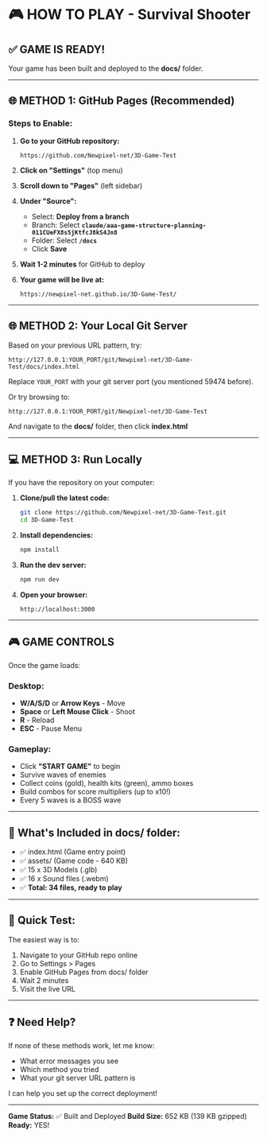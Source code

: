 # 🎮 HOW TO PLAY - Survival Shooter

## ✅ GAME IS READY!

Your game has been built and deployed to the **docs/** folder.

---

## 🌐 **METHOD 1: GitHub Pages (Recommended)**

### Steps to Enable:

1. **Go to your GitHub repository:**
   ```
   https://github.com/Newpixel-net/3D-Game-Test
   ```

2. **Click on "Settings"** (top menu)

3. **Scroll down to "Pages"** (left sidebar)

4. **Under "Source":**
   - Select: **Deploy from a branch**
   - Branch: Select **`claude/aaa-game-structure-planning-011CUeFX8s5jKtfcJ8kS4Jn8`**
   - Folder: Select **`/docs`**
   - Click **Save**

5. **Wait 1-2 minutes** for GitHub to deploy

6. **Your game will be live at:**
   ```
   https://newpixel-net.github.io/3D-Game-Test/
   ```

---

## 🌐 **METHOD 2: Your Local Git Server**

Based on your previous URL pattern, try:

```
http://127.0.0.1:YOUR_PORT/git/Newpixel-net/3D-Game-Test/docs/index.html
```

Replace `YOUR_PORT` with your git server port (you mentioned 59474 before).

Or try browsing to:
```
http://127.0.0.1:YOUR_PORT/git/Newpixel-net/3D-Game-Test
```

And navigate to the **docs/** folder, then click **index.html**

---

## 💻 **METHOD 3: Run Locally**

If you have the repository on your computer:

1. **Clone/pull the latest code:**
   ```bash
   git clone https://github.com/Newpixel-net/3D-Game-Test.git
   cd 3D-Game-Test
   ```

2. **Install dependencies:**
   ```bash
   npm install
   ```

3. **Run the dev server:**
   ```bash
   npm run dev
   ```

4. **Open your browser:**
   ```
   http://localhost:3000
   ```

---

## 🎮 **GAME CONTROLS**

Once the game loads:

### Desktop:
- **W/A/S/D** or **Arrow Keys** - Move
- **Space** or **Left Mouse Click** - Shoot
- **R** - Reload
- **ESC** - Pause Menu

### Gameplay:
- Click **"START GAME"** to begin
- Survive waves of enemies
- Collect coins (gold), health kits (green), ammo boxes
- Build combos for score multipliers (up to x10!)
- Every 5 waves is a BOSS wave

---

## 📂 **What's Included in docs/ folder:**

- ✅ index.html (Game entry point)
- ✅ assets/ (Game code - 640 KB)
- ✅ 15 x 3D Models (.glb)
- ✅ 16 x Sound files (.webm)
- ✅ **Total: 34 files, ready to play**

---

## 🎯 **Quick Test:**

The easiest way is to:
1. Navigate to your GitHub repo online
2. Go to Settings > Pages
3. Enable GitHub Pages from docs/ folder
4. Wait 2 minutes
5. Visit the live URL

---

## ❓ **Need Help?**

If none of these methods work, let me know:
- What error messages you see
- Which method you tried
- What your git server URL pattern is

I can help you set up the correct deployment!

---

**Game Status:** ✅ Built and Deployed
**Build Size:** 652 KB (139 KB gzipped)
**Ready:** YES!
